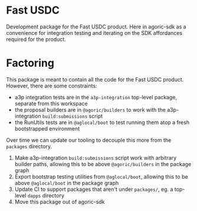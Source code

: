 # Fast USDC

Development package for the Fast USDC product. Here in agoric-sdk as a
convenience for integration testing and iterating on the SDK affordances
required for the product.

# Factoring

This package is meant to contain all the code for the Fast USDC product.
However, there are some constraints:

- a3p integration tests are in the `a3p-integration` top-level package, separate
    from this workspace
- the proposal builders are in `@agoric/builders` to work with the
    a3p-integration `build:submissions` script
- the RunUtils tests are in `@aglocal/boot` to test running them atop a fresh
    bootstrapped environment

Over time we can update our tooling to decouple this more from the `packages` directory.

1. Make a3p-integration `build:submissions` script work with arbitrary builder
    paths, allowing this to be above `@agoric/builders` in the package graph
2. Export bootstrap testing utilities from `@aglocal/boot`, allowing this to be
    above `@aglocal/boot` in the package graph
3. Update CI to support packages that aren't under `packages/`, eg. a top-level
   `dapps` directory
4. Move this package out of agoric-sdk
